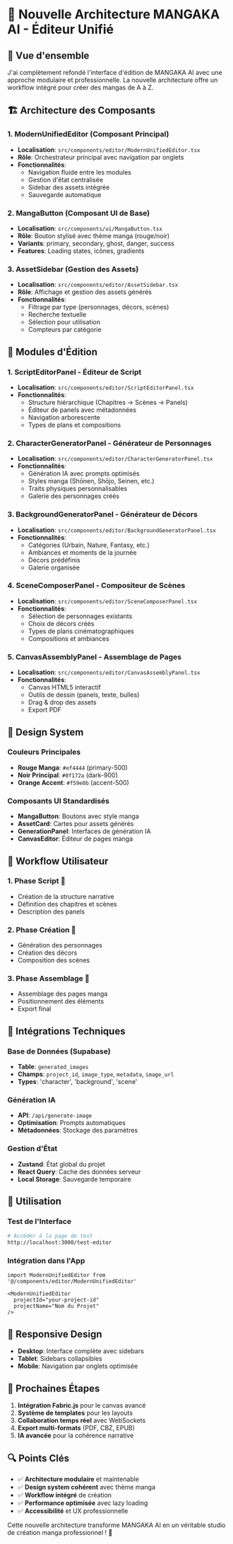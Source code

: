 # 🎨 Nouvelle Architecture MANGAKA AI - Éditeur Unifié

## 🚀 Vue d'ensemble

J'ai complètement refondé l'interface d'édition de MANGAKA AI avec une approche modulaire et professionnelle. La nouvelle architecture offre un workflow intégré pour créer des mangas de A à Z.

## 🏗️ Architecture des Composants

### 1. **ModernUnifiedEditor** (Composant Principal)
- **Localisation**: `src/components/editor/ModernUnifiedEditor.tsx`
- **Rôle**: Orchestrateur principal avec navigation par onglets
- **Fonctionnalités**:
  - Navigation fluide entre les modules
  - Gestion d'état centralisée
  - Sidebar des assets intégrée
  - Sauvegarde automatique

### 2. **MangaButton** (Composant UI de Base)
- **Localisation**: `src/components/ui/MangaButton.tsx`
- **Rôle**: Bouton stylisé avec thème manga (rouge/noir)
- **Variants**: primary, secondary, ghost, danger, success
- **Features**: Loading states, icônes, gradients

### 3. **AssetSidebar** (Gestion des Assets)
- **Localisation**: `src/components/editor/AssetSidebar.tsx`
- **Rôle**: Affichage et gestion des assets générés
- **Fonctionnalités**:
  - Filtrage par type (personnages, décors, scènes)
  - Recherche textuelle
  - Sélection pour utilisation
  - Compteurs par catégorie

## 📝 Modules d'Édition

### 1. **ScriptEditorPanel** - Éditeur de Script
- **Localisation**: `src/components/editor/ScriptEditorPanel.tsx`
- **Fonctionnalités**:
  - Structure hiérarchique (Chapitres → Scènes → Panels)
  - Éditeur de panels avec métadonnées
  - Navigation arborescente
  - Types de plans et compositions

### 2. **CharacterGeneratorPanel** - Générateur de Personnages
- **Localisation**: `src/components/editor/CharacterGeneratorPanel.tsx`
- **Fonctionnalités**:
  - Génération IA avec prompts optimisés
  - Styles manga (Shōnen, Shōjo, Seinen, etc.)
  - Traits physiques personnalisables
  - Galerie des personnages créés

### 3. **BackgroundGeneratorPanel** - Générateur de Décors
- **Localisation**: `src/components/editor/BackgroundGeneratorPanel.tsx`
- **Fonctionnalités**:
  - Catégories (Urbain, Nature, Fantasy, etc.)
  - Ambiances et moments de la journée
  - Décors prédéfinis
  - Galerie organisée

### 4. **SceneComposerPanel** - Compositeur de Scènes
- **Localisation**: `src/components/editor/SceneComposerPanel.tsx`
- **Fonctionnalités**:
  - Sélection de personnages existants
  - Choix de décors créés
  - Types de plans cinématographiques
  - Compositions et ambiances

### 5. **CanvasAssemblyPanel** - Assemblage de Pages
- **Localisation**: `src/components/editor/CanvasAssemblyPanel.tsx`
- **Fonctionnalités**:
  - Canvas HTML5 interactif
  - Outils de dessin (panels, texte, bulles)
  - Drag & drop des assets
  - Export PDF

## 🎨 Design System

### Couleurs Principales
- **Rouge Manga**: `#ef4444` (primary-500)
- **Noir Principal**: `#0f172a` (dark-900)
- **Orange Accent**: `#f59e0b` (accent-500)

### Composants UI Standardisés
- **MangaButton**: Boutons avec style manga
- **AssetCard**: Cartes pour assets générés
- **GenerationPanel**: Interfaces de génération IA
- **CanvasEditor**: Éditeur de pages manga

## 🔄 Workflow Utilisateur

### 1. **Phase Script** 📝
- Création de la structure narrative
- Définition des chapitres et scènes
- Description des panels

### 2. **Phase Création** 🎨
- Génération des personnages
- Création des décors
- Composition des scènes

### 3. **Phase Assemblage** 📖
- Assemblage des pages manga
- Positionnement des éléments
- Export final

## 🔧 Intégrations Techniques

### Base de Données (Supabase)
- **Table**: `generated_images`
- **Champs**: `project_id`, `image_type`, `metadata`, `image_url`
- **Types**: 'character', 'background', 'scene'

### Génération IA
- **API**: `/api/generate-image`
- **Optimisation**: Prompts automatiques
- **Métadonnées**: Stockage des paramètres

### Gestion d'État
- **Zustand**: État global du projet
- **React Query**: Cache des données serveur
- **Local Storage**: Sauvegarde temporaire

## 🚀 Utilisation

### Test de l'Interface
```bash
# Accéder à la page de test
http://localhost:3000/test-editor
```

### Intégration dans l'App
```tsx
import ModernUnifiedEditor from '@/components/editor/ModernUnifiedEditor'

<ModernUnifiedEditor 
  projectId="your-project-id"
  projectName="Nom du Projet"
/>
```

## 📱 Responsive Design

- **Desktop**: Interface complète avec sidebars
- **Tablet**: Sidebars collapsibles
- **Mobile**: Navigation par onglets optimisée

## 🎯 Prochaines Étapes

1. **Intégration Fabric.js** pour le canvas avancé
2. **Système de templates** pour les layouts
3. **Collaboration temps réel** avec WebSockets
4. **Export multi-formats** (PDF, CBZ, EPUB)
5. **IA avancée** pour la cohérence narrative

## 🔍 Points Clés

- ✅ **Architecture modulaire** et maintenable
- ✅ **Design system cohérent** avec thème manga
- ✅ **Workflow intégré** de création
- ✅ **Performance optimisée** avec lazy loading
- ✅ **Accessibilité** et UX professionnelle

Cette nouvelle architecture transforme MANGAKA AI en un véritable studio de création manga professionnel ! 🎌
